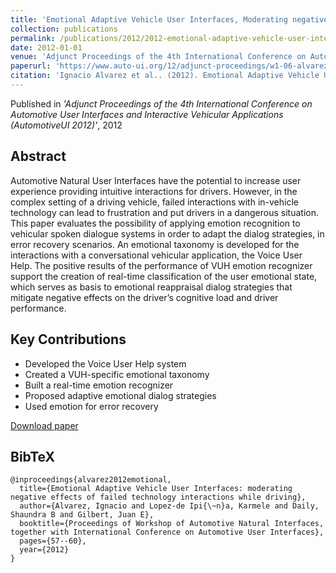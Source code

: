 ```yaml
---
title: 'Emotional Adaptive Vehicle User Interfaces, Moderating negative effects of failed technology interactions while driving'
collection: publications
permalink: /publications/2012/2012-emotional-adaptive-vehicle-user-interfaces-moderat
date: 2012-01-01
venue: 'Adjunct Proceedings of the 4th International Conference on Automotive User Interfaces and Interactive Vehicular Applications (AutomotiveUI 2012)'
paperurl: 'https://www.auto-ui.org/12/adjunct-proceedings/w1-06-alvarez.pdf'
citation: 'Ignacio Alvarez et al.. (2012). Emotional Adaptive Vehicle User Interfaces: moderating negative effects of failed technology interactions while driving. Adjunct Proceedings of the 4th International Conference on Automotive User Interfaces and Interactive Vehicular Applications (AutomotiveUI 2012).'
---
```


Published in *'Adjunct Proceedings of the 4th International Conference on Automotive User Interfaces and Interactive Vehicular Applications (AutomotiveUI 2012)'*, 2012

## Abstract

Automotive Natural User Interfaces have the potential to increase user experience providing intuitive interactions for drivers. However, in the complex setting of a driving vehicle, failed interactions with in-vehicle technology can lead to frustration and put drivers in a dangerous situation. This paper evaluates the possibility of applying emotion recognition to vehicular spoken dialogue systems in order to adapt the dialog strategies, in error recovery scenarios. An emotional taxonomy is developed for the interactions with a conversational vehicular application, the Voice User Help. The positive results of the performance of VUH emotion recognizer support the creation of real-time classification of the user emotional state, which serves as basis to emotional reappraisal dialog strategies that mitigate negative effects on the driver’s cognitive load and driver performance.

## Key Contributions

* Developed the Voice User Help system
* Created a VUH-specific emotional taxonomy
* Built a real-time emotion recognizer
* Proposed adaptive emotional dialog strategies
* Used emotion for error recovery

[Download paper]('https://www.auto-ui.org/12/adjunct-proceedings/w1-06-alvarez.pdf')

## BibTeX

```
@inproceedings{alvarez2012emotional,
  title={Emotional Adaptive Vehicle User Interfaces: moderating negative effects of failed technology interactions while driving},
  author={Alvarez, Ignacio and Lopez-de Ipi{\~n}a, Karmele and Daily, Shaundra B and Gilbert, Juan E},
  booktitle={Proceedings of Workshop of Automotive Natural Interfaces, together with International Conference on Automotive User Interfaces},
  pages={57--60},
  year={2012}
}
```